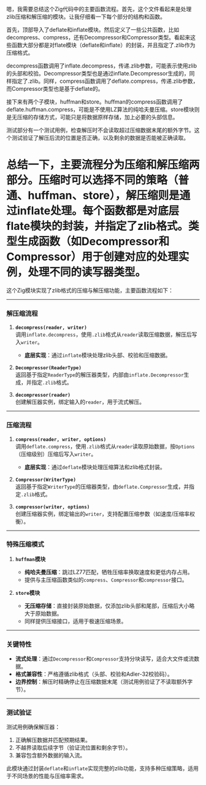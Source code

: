 嗯，我需要总结这个Zig代码中的主要函数流程。首先，这个文件看起来是处理zlib压缩和解压缩的模块。让我仔细看一下每个部分的结构和函数。

首先，顶部导入了deflate和inflate模块。然后定义了一些公共函数，比如decompress、compress，还有Decompressor和Compressor类型。看起来这些函数大部分都是对flate模块（deflate和inflate）的封装，并且指定了.zlib作为压缩格式。

decompress函数调用了inflate.decompress，传递.zlib参数，可能表示使用zlib的头部和校验。Decompressor类型也是通过inflate.Decompressor生成的，同样指定了.zlib。同样，compress函数调用了deflate.compress，传递.zlib参数，而Compressor类型也是基于deflate的。

接下来有两个子模块，huffman和store。huffman的compress函数调用了deflate.huffman.compress，可能是不使用LZ算法的纯哈夫曼压缩。store模块则是无压缩的存储方式，可能只是将数据原样存储，加上必要的头部信息。

测试部分有一个测试用例，检查解压时不会读取超过压缩数据末尾的额外字节。这个测试验证了解压后流的位置是否正确，以及剩余的数据是否能被正确读取。

总结一下，主要流程分为压缩和解压缩两部分。压缩时可以选择不同的策略（普通、huffman、store），解压缩则是通过inflate处理。每个函数都是对底层flate模块的封装，并指定了zlib格式。类型生成函数（如Decompressor和Compressor）用于创建对应的处理实例，处理不同的读写器类型。
================================================
这个Zig模块实现了zlib格式的压缩与解压缩功能，主要函数流程如下：

---

### **解压缩流程**
1. **`decompress(reader, writer)`**  
   调用`inflate.decompress`，使用`.zlib`格式从`reader`读取压缩数据，解压后写入`writer`。  
   - **底层实现**：通过`inflate`模块处理zlib头部、校验和压缩数据。

2. **`Decompressor(ReaderType)`**  
   返回基于指定`ReaderType`的解压器类型，内部由`inflate.Decompressor`生成，并指定`.zlib`格式。

3. **`decompressor(reader)`**  
   创建解压器实例，绑定输入的`reader`，用于流式解压。

---

### **压缩流程**
1. **`compress(reader, writer, options)`**  
   调用`deflate.compress`，使用`.zlib`格式从`reader`读取原始数据，按`Options`（压缩级别）压缩后写入`writer`。  
   - **底层实现**：通过`deflate`模块处理压缩算法和zlib格式封装。

2. **`Compressor(WriterType)`**  
   返回基于指定`WriterType`的压缩器类型，由`deflate.Compressor`生成，并指定`.zlib`格式。

3. **`compressor(writer, options)`**  
   创建压缩器实例，绑定输出的`writer`，支持配置压缩参数（如速度/压缩率权衡）。

---

### **特殊压缩模式**
1. **`huffman`模块**  
   - **纯哈夫曼压缩**：跳过LZ77匹配，牺牲压缩率换取速度和更低内存占用。  
   - 提供与主压缩函数类似的`compress`、`Compressor`和`compressor`接口。

2. **`store`模块**  
   - **无压缩存储**：直接封装原始数据，仅添加zlib头部和尾部，压缩后大小略大于原始数据。  
   - 同样提供压缩接口，适用于极速压缩场景。

---

### **关键特性**
- **流式处理**：通过`Decompressor`和`Compressor`支持分块读写，适合大文件或流数据。
- **格式兼容性**：严格遵循zlib格式（头部、校验和Adler-32校验码）。
- **边界控制**：解压时精确停止在压缩数据末尾（测试用例验证了不读取额外字节）。

---

### **测试验证**
测试用例确保解压器：
1. 正确解压数据并匹配预期结果。
2. 不越界读取后续字节（验证流位置和剩余字节）。
3. 兼容包含额外数据的输入流。

此模块通过封装`deflate`和`inflate`实现完整的zlib功能，支持多种压缩策略，适用于不同场景的性能与压缩率需求。
